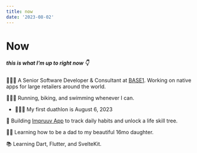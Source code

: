 ```yaml
---
title: now
date: '2023-08-02'
---
```


# Now

##### this is what I'm up to right now 👇

👨🏻‍💻 A Senior Software Developer & Consultant at [BASE1](https://www.base1.com/). Working on native apps for large retailers around the world.

🏃🏻‍♂️ Running, biking, and swimming whenever I can.

- 🚴🏻‍♂️ My first duathlon is August 6, 2023

📱 Building [Impruuv App](https://impruuv.me/) to track daily habits and unlock a life skill tree.

👨🏻 Learning how to be a dad to my beautiful 16mo daughter.

📚 Learning Dart, Flutter, and SvelteKit.
